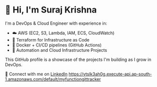 # 👋 Hi, I'm Suraj Krishna

I'm a DevOps & Cloud Engineer with experience in:
- ☁️ AWS (EC2, S3, Lambda, IAM, ECS, CloudWatch)
- 🔧 Terraform for Infrastructure as Code
- 🐳 Docker + CI/CD pipelines (GitHub Actions)
- 🚀 Automation and Cloud Infrastructure Projects

This GitHub profile is a showcase of the projects I'm building as I grow in DevOps.

🔗 Connect with me on [LinkedIn](https://linkedin.com/in/surajkrishna)
https://ytslk3ah0g.execute-api.ap-south-1.amazonaws.com/default/myfunctiongittracker
